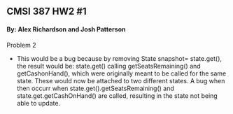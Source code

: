 ## CMSI 387 HW2 #1
#### By: Alex Richardson and Josh Patterson

Problem 2
- This would be a bug because by removing State snapshot= state.get(), the result would be:
state.get() calling getSeatsRemaining() and getCashonHand(), which were originally
meant to be called for the same state. These would now be attached to two different states.
A bug when then occurr when state.get().getSeatsRemaining() and state.get.getCashOnHand()
are called, resulting in the state not being able to update.
